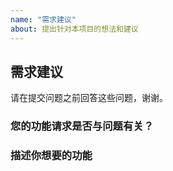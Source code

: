 ```yaml
---
name: "需求建议"
about: 提出针对本项目的想法和建议
---
```


## 需求建议

请在提交问题之前回答这些问题，谢谢。

### 您的功能请求是否与问题有关？

### 描述你想要的功能
